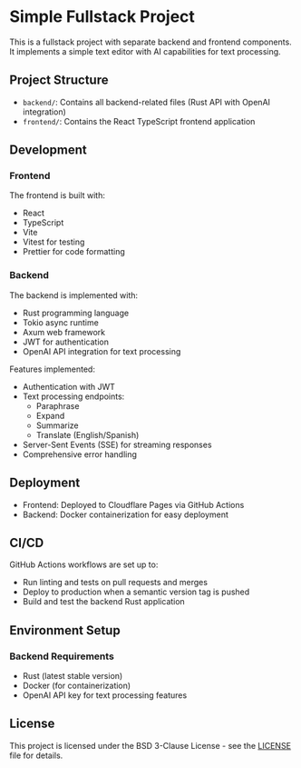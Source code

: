 # Simple Fullstack Project

This is a fullstack project with separate backend and frontend components. It implements a simple text editor with AI capabilities for text processing.

## Project Structure

- `backend/`: Contains all backend-related files (Rust API with OpenAI integration)
- `frontend/`: Contains the React TypeScript frontend application

## Development

### Frontend

The frontend is built with:

- React
- TypeScript
- Vite
- Vitest for testing
- Prettier for code formatting

### Backend

The backend is implemented with:

- Rust programming language
- Tokio async runtime
- Axum web framework
- JWT for authentication
- OpenAI API integration for text processing

Features implemented:

- Authentication with JWT
- Text processing endpoints:
  - Paraphrase
  - Expand
  - Summarize
  - Translate (English/Spanish)
- Server-Sent Events (SSE) for streaming responses
- Comprehensive error handling

## Deployment

- Frontend: Deployed to Cloudflare Pages via GitHub Actions
- Backend: Docker containerization for easy deployment

## CI/CD

GitHub Actions workflows are set up to:

- Run linting and tests on pull requests and merges
- Deploy to production when a semantic version tag is pushed
- Build and test the backend Rust application

## Environment Setup

### Backend Requirements

- Rust (latest stable version)
- Docker (for containerization)
- OpenAI API key for text processing features

## License

This project is licensed under the BSD 3-Clause License - see the [LICENSE](LICENSE) file for details.

